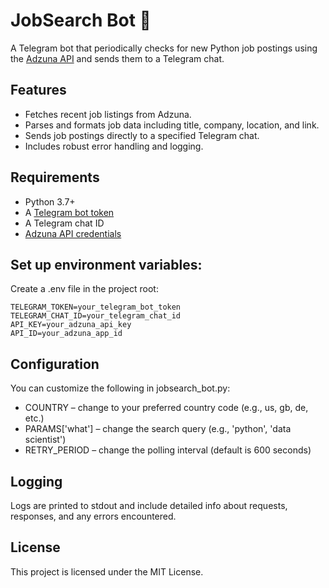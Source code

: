 # JobSearch Bot 🤖

A Telegram bot that periodically checks for new Python job postings using the [Adzuna API](https://developer.adzuna.com/) and sends them to a Telegram chat.

## Features

- Fetches recent job listings from Adzuna.
- Parses and formats job data including title, company, location, and link.
- Sends job postings directly to a specified Telegram chat.
- Includes robust error handling and logging.

## Requirements

- Python 3.7+
- A [Telegram bot token](https://core.telegram.org/bots#3-how-do-i-create-a-bot)
- A Telegram chat ID
- [Adzuna API credentials](https://developer.adzuna.com/)

## Set up environment variables:

Create a .env file in the project root:

```
TELEGRAM_TOKEN=your_telegram_bot_token
TELEGRAM_CHAT_ID=your_telegram_chat_id
API_KEY=your_adzuna_api_key
API_ID=your_adzuna_app_id
```

## Configuration

You can customize the following in jobsearch_bot.py:
- COUNTRY – change to your preferred country code (e.g., us, gb, de, etc.)
- PARAMS['what'] – change the search query (e.g., 'python', 'data scientist')
- RETRY_PERIOD – change the polling interval (default is 600 seconds)

## Logging

Logs are printed to stdout and include detailed info about requests, responses, and any errors encountered.

## License

This project is licensed under the MIT License.